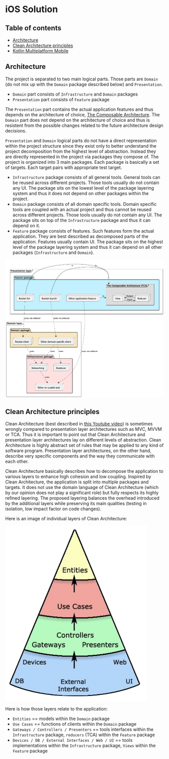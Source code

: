 # iOS Solution

## Table of contents

- [Architecture](#architecture)
- [Clean Architecture principles](#clean-architecture-principles)
- [Kotlin Multiplatform Mobile](https://github.com/Qase/mobile-assignment/blob/853d20936c0619913ff780ad2160350e27c0cafd/Solution/iOS/Docs/KMM/README.md)

## Architecture

The project is separated to two main logical parts. Those parts are `Domain` (do not mix up with the `Domain` package described below) and `Presentation`. 
- `Domain` part consists of `Infrastructure` and `Domain` packages
- `Presentation` part consists of `Feature` package

The `Presentation` part contains the actual application features and thus depends on the architecture of choice, [The Composable Architecture](https://github.com/pointfreeco/swift-composable-architecture). The `Domain` part does not depend on the architecture of choice and thus is resistent from the possible changes related to the future architecture design decisions.

`Presentation` and `Domain` logical parts do not have a direct representation within the project structure since they exist only to better understand the project decomposition from the highest level of abstraction. Instead they are directly represented in the project via packages they compose of. The project is organized into 3 main packages. Each package is basically a set of targets. Each target pairs with appropriate test target.

- `Infrastructure` package consists of all general tools. General tools can be reused across different projects. Those tools usually do not contain any UI. The package sits on the lowest level of the package layering system and thus it does not depend on other packages within the project.
- `Domain` package consists of all domain specific tools. Domain specific tools are coupled with an actual project and thus cannot be reused across different projects. Those tools usually do not contain any UI. The package sits on top of the `Infrastructure` package and thus it can depend on it. 
- `Feature` package consists of features. Such features form the actual application. They are best described as decomposed parts of the application. Features usually contain UI. The package sits on the highest level of the package layering system and thus it can depend on all other packages (`Infrastructure` and `Domain`). 

<!--
@startuml iosArchitecture

frame "Domain layer" {
   package "Infrastructure package" #Implementation {
      node Networking
      node Database
      node "Other re-usable tool"

      Networking ..> "Other re-usable tool" : uses
   }

   package "Domain package" #Strategy {
      node "Rocket client"
      node "Other domain specific client"
   }

   "Rocket client" ..> Networking: uses
   "Other domain specific client" ..> Networking : uses
   "Other domain specific client" ..> Database : uses
}

frame "Presentation layer" {
   package "Feature package" #Application {
      node "Rocket list" 
      node "Rocket launch"
      node "Other application feature"

      frame "The Composable Architecture (TCA)" #DDDDDD {
         node Reducer
         node View 

         Reducer -> View : Output
         View -> Reducer : Input
      }

      "Rocket list" -> "The Composable Architecture (TCA)" : is
      "Rocket launch" -> "The Composable Architecture (TCA)" : is
      "Other application feature" -> "The Composable Architecture (TCA)" : is
   }
}

"Rocket list" ..> "Rocket client" : uses via reducer
"Rocket launch" ..> "Other domain specific client" : uses via reducer
"Other application feature" ..> "Other re-usable tool" : uses via reducer

@enduml

-->

![](./Docs/Images/iosArchitecture.png)

## Clean Architecture principles

Clean Architecture (best described in [this Youtube video](https://www.youtube.com/watch?v=2dKZ-dWaCiU&t=174s)) is sometimes wrongly compared to presentation layer architectures such as MVC, MVVM or TCA. Thus it is important to point out that Clean Architecture and presentation layer architectures lay on different
levels of abstraction. Clean Architecture is highly abstract set of rules that may be applied to any kind of software program. Presentation layer architectures, on the other hand, describe very specific components and the way they communicate with each other.

Clean Architecture basically describes how to decompose the application to various layers to enhance high cohesion and low coupling. Inspired by Clean Architecture, the application is split into multiple packages and targets. It does not use the domain language of Clean Architecture (which by our opinion does not play a significant role) but fully respects its highly refined layering. The proposed layering balances the overhead introduced by the additional layers while preserving its main qualities (testing in isolation, low impact factor on code changes).  

 Here is an image of individual layers of Clean Architecture:

![](./Docs/Images/cleanArchitecture.png)

Here is how those layers relate to the application: 
- `Entities` == models within the `Domain` package
- `Use Cases` == functions of clients within the `Domain` package
- `Gateways / Controllers / Presenters` == tools interfaces within the `Infrastructure` package, `reducers` (TCA) within the `Feature` package 
- `Devices / DB / External Interfaces / Web / UI` == tools implementations within the `Infrastructure` package, `Views` within the `Feature` package
